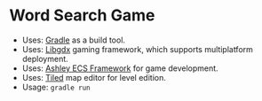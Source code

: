Word Search Game
==========================================
  - Uses: [Gradle](https://gradle.org/) as a build tool.
  - Uses: [Libgdx](https://libgdx.com/) gaming framework, which supports multiplatform deployment.
  - Uses: [Ashley ECS Framework](https://github.com/libgdx/ashley) for game development.
  - Uses: [Tiled](https://www.mapeditor.org/) map editor for level edition.
  - Usage: ```gradle run``` 
